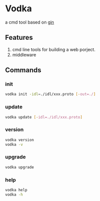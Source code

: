 # Vodka

a cmd tool based on [gin](https://gin-gonic.com/)

## Features

1. cmd line tools for building a web porject.
2. middleware

## Commands

### init

```bash
vodka init -idl=./idl/xxx.proto [-out=./]
```

### update

```bash
vodka update [-idl=./idl/xxx.proto]
```

### version

```bash
vodka version
vodka -v
```

### upgrade

```bash
vodka upgrade
```

### help

```bash
vodka help
vodka -h
```
